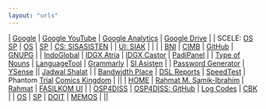 ```yaml
---
layout: "urls"
---
```


| [Google](https://google.com/) | [Google YouTube](https://www.youtube.com/) | [Google Analytics](https://analytics.google.com/) | [Google Drive](https://drive.google.com/) |
| SCELE: [OS](https://scele.cs.ui.ac.id/course/view.php?id=3398) [SP](https://scele.cs.ui.ac.id/course/view.php?id=3356) | [OS](https://os.vlsm.org/) | [SP](https://sp.vlsm.org/) | [CS: SISASISTEN](https://siasisten.cs.ui.ac.id/) |
| [UI: SIAK](https://academic.ui.ac.id/) | 
| |
| [BNI](https://www.bni.co.id/) | [CIMB](https://www.octoclicks.co.id/) | [GitHub](https://github.com/) | [GNUPG](https://gnupg.org/) |
| [IndoGlobal](https://indoglobal.com/) | [IDGX Atria](https://control.atria.idgx.net/user/) | [IDGX Castor](https://control.castor.idgx.net/user/) | [PadiPanel](https://cpanel.vlsm.org/) |
| [Type of Nouns](https://youtu.be/a0PS8emW6Qo) | [LanguageTool](https://languagetoolplus.com/) | [Grammarly](https://grammarly.com/) | [SI Asisten](https://siasisten.cs.ui.ac.id/) |
| [Password Generator](https://www.lastpass.com/features/password-generator) | [YSense](https://www.ysense.com/) || [Jadwal Shalat](http://m.jadwalsholat.org/) |
| [Bandwidth Place](https://www.speedtest.net/) | [DSL Reports](http://www.dslreports.com/speedtest) | [SpeedTest](https://www.comparitech.com/internet-providers/speed-test/) | Phantom [Trial](http://www.phantomtrail.com/daily-comic-strips/Phantom) [Comics Kingdom](https://www.comicskingdom.com/phantom) |
||
| [HOME](https://home.vlsm.org) | [Rahmat M. Samik-Ibrahim](https://rahmatm.samik-ibrahim.vlsm.org/) | [Rahmat](https://rahmat.vlsm.org/) | [FASILKOM UI](https://www.cs.ui.ac.id/) |
| [OSP4DISS](https://osp4diss.vlsm.org/) | [OSP4DISS: GitHub](https://github.com/OSP4DISS/) | [Log Codes](https://osp4diss.vlsm.org/ETC/logCodes.txt) | [CBK](https://github.com/cbkadal/) |
| [OS](https://os.vlsm.org/) | [SP](https://sp.vlsm.org/) | [DOIT](https://doit.vlsm.org/) | [MEMOS](https://memos.vlsm.org) |
||

